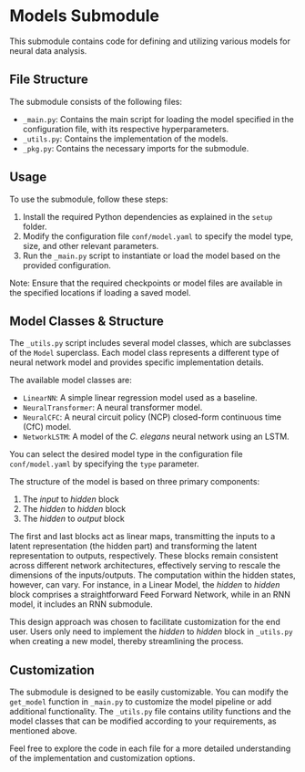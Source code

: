 # Models Submodule

This submodule contains code for defining and utilizing various models for neural data analysis.

## File Structure

The submodule consists of the following files:

- `_main.py`: Contains the main script for loading the model specified in the configuration file, with its respective hyperparameters.
- `_utils.py`: Contains the implementation of the models.
- `_pkg.py`: Contains the necessary imports for the submodule.

## Usage

To use the submodule, follow these steps:

1. Install the required Python dependencies as explained in the `setup` folder.
2. Modify the configuration file `conf/model.yaml` to specify the model type, size, and other relevant parameters.
3. Run the `_main.py` script to instantiate or load the model based on the provided configuration.

Note: Ensure that the required checkpoints or model files are available in the specified locations if loading a saved model.

## Model Classes & Structure

The `_utils.py` script includes several model classes, which are subclasses of the `Model` superclass. Each model class represents a different type of neural network model and provides specific implementation details.

The available model classes are:

- `LinearNN`: A simple linear regression model used as a baseline.
- `NeuralTransformer`: A neural transformer model.
- `NeuralCFC`: A neural circuit policy (NCP) closed-form continuous time (CfC) model.
- `NetworkLSTM`: A model of the _C. elegans_ neural network using an LSTM.

You can select the desired model type in the configuration file `conf/model.yaml` by specifying the `type` parameter.

The structure of the model is based on three primary components:

1. The _input_ to _hidden_ block
2. The _hidden_ to _hidden_ block
3. The _hidden_ to _output_ block

The first and last blocks act as linear maps, transmitting the inputs to a latent representation (the hidden part) and transforming the latent representation to outputs, respectively. These blocks remain consistent across different network architectures, effectively serving to rescale the dimensions of the inputs/outputs. The computation within the hidden states, however, can vary. For instance, in a Linear Model, the _hidden_ to _hidden_ block comprises a straightforward Feed Forward Network, while in an RNN model, it includes an RNN submodule.

This design approach was chosen to facilitate customization for the end user. Users only need to implement the _hidden_ to _hidden_ block in `_utils.py` when creating a new model, thereby streamlining the process.

## Customization

The submodule is designed to be easily customizable. You can modify the `get_model` function in `_main.py` to customize the model pipeline or add additional functionality. The `_utils.py` file contains utility functions and the model classes that can be modified according to your requirements, as mentioned above.

Feel free to explore the code in each file for a more detailed understanding of the implementation and customization options.
